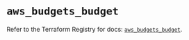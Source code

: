 # `aws_budgets_budget`

Refer to the Terraform Registry for docs: [`aws_budgets_budget`](https://registry.terraform.io/providers/hashicorp/aws/5.83.0/docs/resources/budgets_budget).
